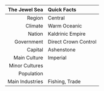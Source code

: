 |__The Jewel Sea__| Quick Facts                        |
|----------------:|:-----------------------------------|
| Region          | Central                            |
| Climate         | Warm Oceanic                       |
| Nation          | Kaldrinic Empire                   |
| Government      | Direct Crown Control               |
| Capital         | Ashenstone                         |
| Main Culture    | Imperial                           |
| Minor Cultures  |                                    |
| Population      |                                    |
| Main Industries | Fishing, Trade                     |
